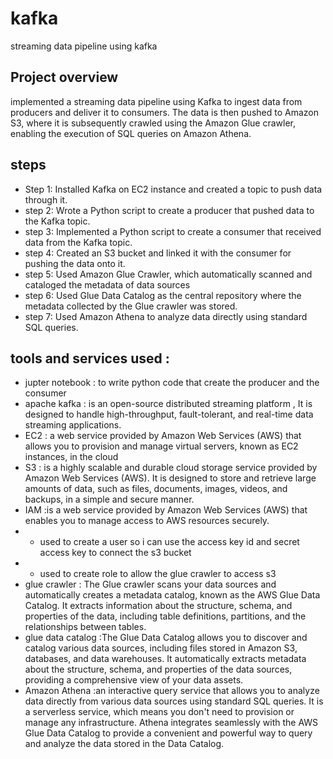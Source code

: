 # kafka
streaming data pipeline using kafka
## Project overview 
implemented a streaming data pipeline using Kafka to ingest data from producers and deliver it to consumers. The data is then pushed to Amazon S3, where it is subsequently crawled using the Amazon Glue crawler, enabling the execution of SQL queries on Amazon Athena.
## steps
- Step 1:
Installed Kafka on EC2 instance and created a topic to push data through it.
- step 2:
 Wrote a Python script to create a producer that pushed data to the Kafka topic.
- step 3:
 Implemented a Python script to create a consumer that received data from the Kafka topic.
- step 4:
Created an S3 bucket and linked it with the consumer for pushing the data onto it.
- step 5:
Used Amazon Glue Crawler, which automatically scanned and cataloged the metadata of data sources
- step 6:
 Used Glue Data Catalog as the central repository where the metadata collected by the Glue crawler was stored.
- step 7:
 Used Amazon Athena to analyze data directly using standard SQL queries.
 ## tools and services used :
 - jupter notebook : to write python code that create the producer and the consumer
 - apache kafka :  is an open-source distributed streaming platform ,  It is designed to handle high-throughput, fault-tolerant, and real-time data streaming applications. 
 - EC2 : a web service provided by Amazon Web Services (AWS) that allows you to provision and manage virtual servers, known as EC2 instances, in the cloud
 - S3 : is a highly scalable and durable cloud storage service provided by Amazon Web Services (AWS). It is designed to store and retrieve large amounts of data, such as files, documents, images, videos, and backups, in a simple and secure manner.
 - IAM :is a web service provided by Amazon Web Services (AWS) that enables you to manage access to AWS resources securely. 
  - - used to create a user so i can use the access key id and secret access key to connect the s3 bucket 
  - - used to create role to allow the glue crawler to access s3
 -  glue crawler : The Glue crawler scans your data sources and automatically creates a metadata catalog, known as the AWS Glue Data Catalog. It extracts information about the structure, schema, and properties of the data, including table definitions, partitions, and the relationships between tables.
 - glue data catalog :The Glue Data Catalog allows you to discover and catalog various data sources, including files stored in Amazon S3, databases, and data warehouses. It automatically extracts metadata about the structure, schema, and properties of the data sources, providing a comprehensive view of your data assets.
 - Amazon Athena :an interactive query service that allows you to analyze data directly from various data sources using standard SQL queries. It is a serverless service, which means you don't need to provision or manage any infrastructure. Athena integrates seamlessly with the AWS Glue Data Catalog to provide a convenient and powerful way to query and analyze the data stored in the Data Catalog.
